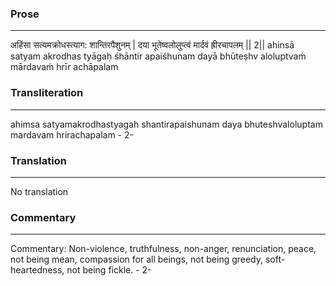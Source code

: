### Prose 
 --- 
अहिंसा सत्यमक्रोधस्त्याग: शान्तिरपैशुनम् |
दया भूतेष्वलोलुप्त्वं मार्दवं ह्रीरचापलम् || 2||
ahinsā satyam akrodhas tyāgaḥ śhāntir apaiśhunam
dayā bhūteṣhv aloluptvaṁ mārdavaṁ hrīr achāpalam

### Transliteration 
 --- 
ahimsa satyamakrodhastyagah shantirapaishunam daya bhuteshvaloluptam mardavam hrirachapalam - 2-

### Translation 
 --- 
No translation

### Commentary 
 --- 
Commentary: Non-violence, truthfulness, non-anger, renunciation, peace, not being mean, compassion for all beings, not being greedy, soft-heartedness, not being fickle. - 2-
